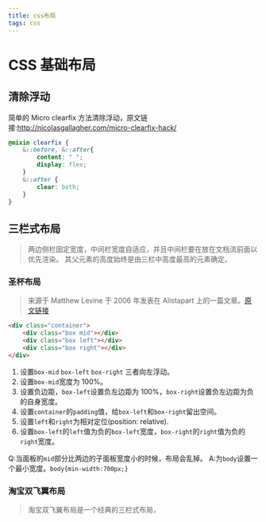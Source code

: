```yaml
---
title: css布局
tags: css
---
```


# CSS 基础布局

## 清除浮动
简单的 Micro clearfix 方法清除浮动，原文链接:http://nicolasgallagher.com/micro-clearfix-hack/
```scss
@mixin clearfix {
    &::before, &::after{
        content: " ";
        display: flex;
    }
    &::after {
        clear: both;
    }
}
```
## 三栏式布局

> 两边侧栏固定宽度，中间栏宽度自适应，并且中间栏要在放在文档流前面以优先渲染。
> 其父元素的高度始终是由三栏中高度最高的元素确定。

### 圣杯布局

> 来源于 Matthew Levine 于 2006 年发表在 Alistapart 上的一篇文章。[原文链接](https://alistapart.com/article/holygrail)

```html
<div class="container">
    <div class="box mid"></div>
    <div class="box left"></div>
    <div class="box right"></div>
</div>
```

1. 设置`box-mid` `box-left` `box-right` 三者向左浮动。
2. 设置`box-mid`宽度为 100%。
3. 设置负边距，`box-left`设置负左边距为 100%，`box-right`设置负左边距为负的自身宽度。
4. 设置`container`的`padding`值，给`box-left`和`box-right`留出空间。
5. 设置`left`和`right`为相对定位(position: relative).
6. 设置`box-left`的`left`值为负的`box-left`宽度，`box-right`的`right`值为负的`right`宽度。

Q:当面板的`mid`部分比两边的子面板宽度小的时候，布局会乱掉。
A:为`body`设置一个最小宽度。`body{min-width:700px;}`

### 淘宝双飞翼布局

> 淘宝双飞翼布局是一个经典的三栏式布局，
